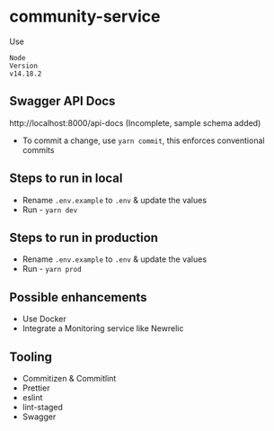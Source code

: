# community-service

Use

```
Node
Version
v14.18.2
```

## Swagger API Docs

http://localhost:8000/api-docs (Incomplete, sample schema added)

- To commit a change, use `yarn commit`, this enforces conventional commits

## Steps to run in local

- Rename `.env.example` to `.env` & update the values
- Run - `yarn dev`

## Steps to run in production

- Rename `.env.example` to `.env` & update the values
- Run - `yarn prod`

## Possible enhancements

- Use Docker
- Integrate a Monitoring service like Newrelic

## Tooling

- Commitizen & Commitlint
- Prettier
- eslint
- lint-staged
- Swagger
